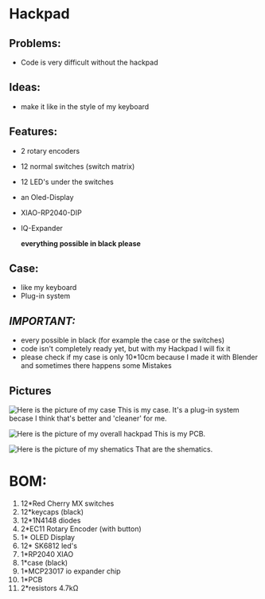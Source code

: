 # Hackpad

## Problems:

- Code is very difficult without the hackpad
 

## Ideas:

- make it like in the style of my keyboard
 

## Features:

- 2 rotary encoders
- 12 normal switches (switch matrix)
- 12 LED's under the switches 
- an Oled-Display
- XIAO-RP2040-DIP
- IQ-Expander

   **everything possible in black please**

## Case:

- like my keyboard
- Plug-in system
 


## *IMPORTANT:*

- every possible in black (for example the      case or the switches)
- code isn't completely ready yet, but with      my Hackpad I will fix it
- please check if my case is only 10*10cm       because I made it with Blender and             sometimes there happens some Mistakes


## Pictures

![Here is the picture of my
case](https://github.com/Violix13/hackpad/blob/main/hackpads/S%C3%B6ll's%20hackpad%203.0/case.jpg)
This is my case. It's a plug-in system becase I think that's better and
'cleaner' for me.

![Here is the picture of my overall
hackpad](https://github.com/Violix13/hackpad/blob/main/hackpads/S%C3%B6ll's%20hackpad%203.0/overal_hackpad.jpg)
This is my PCB.
	
![Here is the picture of my
shematics](https://github.com/Violix13/hackpad/blob/main/hackpads/S%C3%B6ll's%20hackpad%203.0/schematic.jpg)
That are the shematics.


# **BOM:**

1. 12*Red Cherry MX switches
2. 12*keycaps (black)
3. 12*1N4148 diodes
4. 2*EC11 Rotary Encoder (with button) 
5. 1* OLED Display
6. 12* SK6812 led's
7. 1*RP2040 XIAO
8. 1*case (black)
9. 1*MCP23017 io expander chip
10. 1*PCB
11. 2*resistors 4.7kΩ
